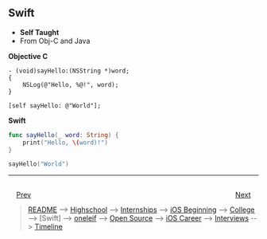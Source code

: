 ## Swift
- **Self Taught**
- From Obj-C and Java


**Objective C**
```objc
- (void)sayHello:(NSString *)word;
{
    NSLog(@"Hello, %@!", word);
}

[self sayHello: @"World"];
```

**Swift**
```swift
func sayHello(_ word: String) {
    print("Hello, \(word)!")
}

sayHello("World")
```

***

<div style="padding: 16;">
	<div style="float: left">
		<a href="../README.md">Prev</a>
	</div>
	<div style="float: right">
		<a href="oneleif.md">Next</a>
	</div>
</div>

> [README](../README.md) --> [Highschool](highschool.md) --> [Internships](internships.md) --> [iOS Beginning](iOS-beginning.md) --> [College](college.md) --> [Swift] --> [oneleif](oneleif.md) --> [Open Source](open-source.md) --> [iOS Career](iOS-career.md) --> [Interviews](interviews.md) --> [Timeline](timeline.md)
